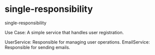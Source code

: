 # single-responsibility

single-responsibility

Use Case: A simple service that handles user registration.

UserService: Responsible for managing user operations.
EmailService: Responsible for sending emails.